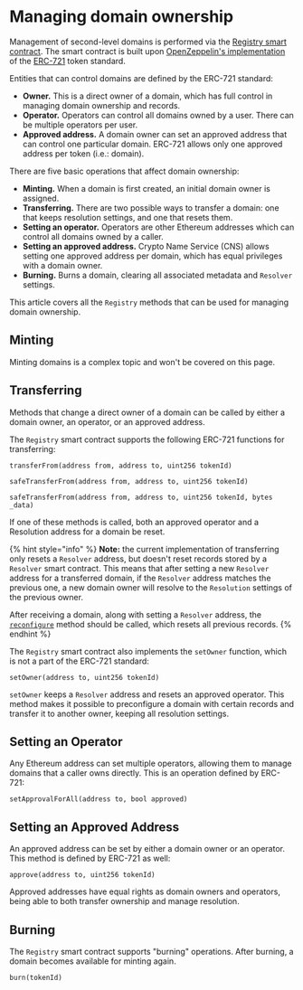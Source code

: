 # Managing domain ownership

Management of second-level domains is performed via the [Registry smart contract](https://github.com/unstoppabledomains/dot-crypto/blob/master/contracts/Registry.sol). The smart contract is built upon [OpenZeppelin's implementation](https://docs.openzeppelin.com/contracts/2.x/api/token/erc721#ERC721Burnable) of the [ERC-721](https://github.com/ethereum/EIPs/blob/master/EIPS/eip-721.md) token standard.

Entities that can control domains are defined by the ERC-721 standard:

- **Owner.** This is a direct owner of a domain, which has full control in managing domain ownership and records.
- **Operator.** Operators can control all domains owned by a user. There can be multiple operators per user.
- **Approved address.** A domain owner can set an approved address that can control one particular domain. ERC-721 allows only one approved address per token (i.e.: domain).

There are five basic operations that affect domain ownership:

- **Minting.** When a domain is first created, an initial domain owner is assigned.
- **Transferring.** There are two possible ways to transfer a domain: one that keeps resolution settings, and one that resets them.
- **Setting an operator.** Operators are other Ethereum addresses which can control all domains owned by a caller.
- **Setting an approved address.** Crypto Name Service (CNS) allows setting one approved address per domain, which has equal privileges with a domain owner.
- **Burning.** Burns a domain, clearing all associated metadata and `Resolver` settings.

This article covers all the `Registry` methods that can be used for managing domain ownership.

## Minting

Minting domains is a complex topic and won't be covered on this page.

## Transferring

Methods that change a direct owner of a domain can be called by either a domain owner, an operator, or an approved address.

The `Registry` smart contract supports the following ERC-721 functions for transferring:

```solidity
transferFrom(address from, address to, uint256 tokenId)

safeTransferFrom(address from, address to, uint256 tokenId)

safeTransferFrom(address from, address to, uint256 tokenId, bytes _data)
```

If one of these methods is called, both an approved operator and a Resolution address for a domain be reset.

{% hint style="info" %}
**Note:** the current implementation of transferring only resets a `Resolver` address, but doesn't reset records stored by a `Resolver` smart contract. This means that after setting a new `Resolver` address for a transferred domain, if the `Resolver` address matches the previous one, a new domain owner will resolve to the `Resolution` settings of the previous owner.

After receiving a domain, along with setting a `Resolver` address, the [`reconfigure`](https://github.com/unstoppabledomains/dot-crypto/blob/master/contracts/Resolver.sol) method should be called, which resets all previous records.
{% endhint %}

The `Registry` smart contract also implements the `setOwner` function, which is not a part of the ERC-721 standard:

```solidity
setOwner(address to, uint256 tokenId)
```

`setOwner` keeps a `Resolver` address and resets an approved operator. This method makes it possible to preconfigure a domain with certain records and transfer it to another owner, keeping all resolution settings.

## Setting an Operator

Any Ethereum address can set multiple operators, allowing them to manage domains that a caller owns directly. This is an operation defined by ERC-721:

```solidity
setApprovalForAll(address to, bool approved)
```

## Setting an Approved Address

An approved address can be set by either a domain owner or an operator. This method is defined by ERC-721 as well:

```solidity
approve(address to, uint256 tokenId)
```

Approved addresses have equal rights as domain owners and operators, being able to both transfer ownership and manage resolution.

## Burning

The `Registry` smart contract supports "burning" operations. After burning, a domain becomes available for minting again.

```solidity
burn(tokenId)
```
